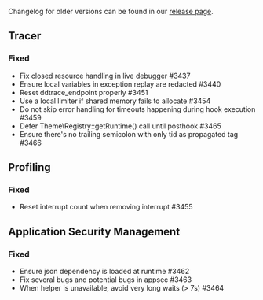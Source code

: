 Changelog for older versions can be found in our [release page](https://github.com/DataDog/dd-trace-php/releases).

## Tracer
### Fixed
- Fix closed resource handling in live debugger #3437
- Ensure local variables in exception replay are redacted #3440
- Reset ddtrace_endpoint properly #3451
- Use a local limiter if shared memory fails to allocate #3454
- Do not skip error handling for timeouts happening during hook execution #3459
- Defer Theme\Registry::getRuntime() call until posthook #3465
- Ensure there's no trailing semicolon with only tid as propagated tag #3466

## Profiling
### Fixed
- Reset interrupt count when removing interrupt #3455

## Application Security Management
### Fixed
- Ensure json dependency is loaded at runtime #3462
- Fix several bugs and potential bugs in appsec #3463
- When helper is unavailable, avoid very long waits (> 7s) #3464
